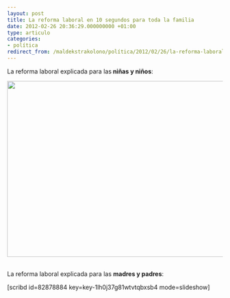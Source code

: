 ```yaml
---
layout: post
title: La reforma laboral en 10 segundos para toda la familia
date: 2012-02-26 20:36:29.000000000 +01:00
type: articulo
categories:
- política
redirect_from: /maldekstrakolono/política/2012/02/26/la-reforma-laboral-en-10-segundos-para-toda-la-familia.html
---
```

<p>La reforma laboral explicada para las<strong> niñas y niños</strong>:</p>
<p style="text-align: center;"><a href="http://albertolumbreras.com/blog/wp-content/uploads/2012/02/Captura-de-pantalla-2012-02-26-a-las-20.28.55.png"><img class="aligncenter size-full wp-image-1615" title="Lemmings" src="{{ site.baseurl }}/assets/Captura-de-pantalla-2012-02-26-a-las-20.28.55.png" alt="" width="640" height="410" /></a></p>
<p>&nbsp;<br />
La reforma laboral explicada para las <strong>madres y padres</strong>:</p>
<p>[scribd id=82878884 key=key-1lh0j37g81wtvtqbxsb4 mode=slideshow]</p>
